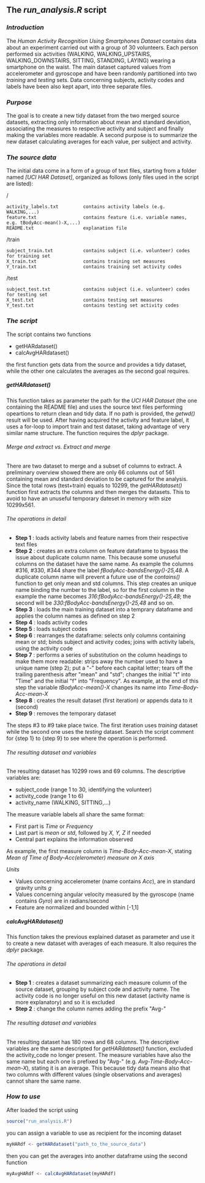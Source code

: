 ## The *run_analysis.R* script


### *Introduction*

The *Human Activity Recognition Using Smartphones Dataset* contains data about an experiment carried out with a group of 30 volunteers. Each person performed six activities (WALKING, WALKING_UPSTAIRS, WALKING_DOWNSTAIRS, SITTING, STANDING, LAYING) wearing a smartphone on the waist. The main dataset captured values from accelerometer and gyroscope and have been randomly partitioned into two *training* and *testing* sets. Data concerning subjects, activity codes and labels have been also kept apart, into three separate files. 


### *Purpose*

The goal is to create a new tidy dataset from the two merged source datasets, extracting only information about mean and standard deviation, associating the measures to respective activity and subject and finally making the variables more readable. A second purpose is to summarize the new dataset calculating averages for each value, per subject and activity.


### *The source data*

The initial data come in a form of a group of text files, starting from a folder named *[UCI HAR Dataset]*, organized as follows (only files used in the script are listed):

/

	activity_labels.txt			contains activity labels (e.g. WALKING,...)
    feature.txt					contains feature (i.e. variable names, e.g. tBodyAcc-mean()-X,...)
    README.txt					explanation file
    
/train

	subject_train.txt			contains subject (i.e. volunteer) codes for training set
    X_train.txt					contains training set measures
    Y_train.txt					contains training set activity codes
    
/test

	subject_test.txt			contains subject (i.e. volunteer) codes for testing set
    X_test.txt					contains testing set measures
    Y_test.txt					contains testing set activity codes
    
### *The script*

The script contains two functions
* getHARdataset()
* calcAvgHARdataset()

the first function gets data from the source and provides a tidy dataset, while the other one calculates the averages as the second goal requires.

##### getHARdataset()
This function takes as parameter the path for the *UCI HAR Dataset* (the one containing the README file) and uses the source text files performing opeartions to return clean and tidy data. If no path is provided, the *getwd()* result will be used. After having acquired the activity and feature label, it uses a for-loop to import train and test dataset, taking advantage of very similar name structure. The function requires the *dplyr* package.
###### Merge and extract vs. Extract and merge
There are two dataset to merge and a subset of columns to extract. A preliminary overview showed there are only 66 columns out of 561 containing mean and standard deviation to be captured for the analysis. Since the total rows (test+train) equals to 10299, the *getHARdataset()* function first extracts the columns and then merges the datasets. This to avoid to have an unuseful temporary dateset in memory with size 10299x561.
###### The operations in detail
*	**Step 1** : loads activity labels and feature names from their respective text files
*	**Step 2** : creates an extra column on feature dataframe to bypass the issue about duplicate column name. This because some unuseful columns on the dataset have the same name. As example the columns #316, #330, #344 share the label *fBodyAcc-bandsEnergy()-25,48*. A duplicate column name will prevent a future use of the *contains()* function to get only mean and std columns. This step creates an unique name binding the number to the label, so for the first column in the example the name becomes *316:fBodyAcc-bandsEnergy()-25,48*; the second will be *330:fBodyAcc-bandsEnergy()-25,48* and so on.
*	**Step 3** : loads the main training dataset into a temprary dataframe and applies the column names as defined on step 2
*	**Step 4** : loads activity codes
*	**Step 5** : loads subject codes
*	**Step 6** : rearranges the dataframe: selects only columns containing mean or std; binds subject and activity codes; joins with activity labels, using the activity code
*	**Step 7** : performs a series of substitution on the column headings to make them more readable: strips away the number used to have a unique name (step 2); put a "-" before each capital letter; tears off the trailing parenthesis after "mean" and "std"; changes the initial "t" into "Time" and the initial "f" into "Frequency". As example, at the end of this step the variable *tBodyAcc-mean()-X* changes its name into *Time-Body-Acc-mean-X*
*	**Step 8** : creates the result dataset (first iteration) or appends data to it (second)
*	**Step 9** : removes the temporary dataset

The steps #3 to #9 take place twice. The first iteration uses *training* dataset while the second one uses the *testing* dataset. Search the script comment for {step 1} to {step 9} to see where the operation is performed.  

###### The resulting dataset and variables
The resulting dataset has 10299 rows and 69 columns.
The descriptive variables are:
*	subject_code	(range 1 to 30, identifying the volunteer)
*	activity_code (range 1 to 6)
*	activity_name	(WALKING, SITTING,...)

The measure variable labels all share the same format:
*	First part is *Time* or *Frequency*
*	Last part is *mean* or *std*, followed by *X, Y, Z* if needed
*	Central part explains the information observed

As example, the first measure column is *Time-Body-Acc-mean-X*, stating *Mean of Time of Body-Acc(elerometer) measure on X axis* 

*Units*
*	Values concerning accelerometer (name contains *Acc*), are in standard gravity units *g*
*	Values concerning angular velocity measured by the gyroscope (name contains *Gyro*) are in radians/second
*	Feature are normalized and bounded within [-1,1]

##### calcAvgHARdataset()
This function takes the previous explained dataset as parameter and use it to create a new dataset with averages of each measure. It also requires the *dplyr* package.
###### The operations in detail
*	**Step 1** : creates a dataset summarizing each measure column of the source dataset, grouping by subject code and activity name. The activity code is no longer useful on this new dataset (activity name is more explanatory) and so it is excluded
*	**Step 2** : change the column names adding the prefix "Avg-"

###### The resulting dataset and variables
The resulting dataset has 180 rows and 68 columns.
The descriptive variables are the same descripted for *getHARdataset()* function, excluded the activity_code no longer present. The measure variables have also the same name but each one is prefixed by "Avg-" (e.g. *Avg-Time-Body-Acc-mean-X*), stating it is an average. This because tidy data means also that two columns with different values (single observations and averages) cannot share the same name.


### *How to use*

After loaded the script using
```javascript
source("run_analysis.R")
```
you can assign a variable to use as recipient for the incoming dataset

```javascript
myHARdf <- getHARdataset("path_to_the_source_data")
```
then you can get the averages into another dataframe using the second function

```javascript
myAvgHARdf <- calcAvgHARdataset(myHARdf)
```